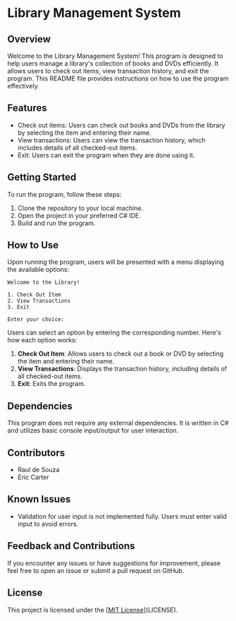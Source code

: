 # Library Management System

## Overview
Welcome to the Library Management System! This program is designed to help users manage a library's collection of books and DVDs efficiently. It allows users to check out items, view transaction history, and exit the program. This README file provides instructions on how to use the program effectively.

## Features
- Check out items: Users can check out books and DVDs from the library by selecting the item and entering their name.
- View transactions: Users can view the transaction history, which includes details of all checked-out items.
- Exit: Users can exit the program when they are done using it.

## Getting Started
To run the program, follow these steps:

1. Clone the repository to your local machine.
2. Open the project in your preferred C# IDE.
3. Build and run the program.

## How to Use
Upon running the program, users will be presented with a menu displaying the available options:

```
Welcome to the Library!

1. Check Out Item
2. View Transactions
3. Exit

Enter your choice: 
```

Users can select an option by entering the corresponding number. Here's how each option works:

1. **Check Out Item**: Allows users to check out a book or DVD by selecting the item and entering their name.
2. **View Transactions**: Displays the transaction history, including details of all checked-out items.
3. **Exit**: Exits the program.

## Dependencies
This program does not require any external dependencies. It is written in C# and utilizes basic console input/output for user interaction.

## Contributors
- Raul de Souza
- Eric Carter

## Known Issues
- Validation for user input is not implemented fully. Users must enter valid input to avoid errors.

## Feedback and Contributions
If you encounter any issues or have suggestions for improvement, please feel free to open an issue or submit a pull request on GitHub.

## License
This project is licensed under the [[MIT License](https://opensource.org/license/mit/)](LICENSE).
